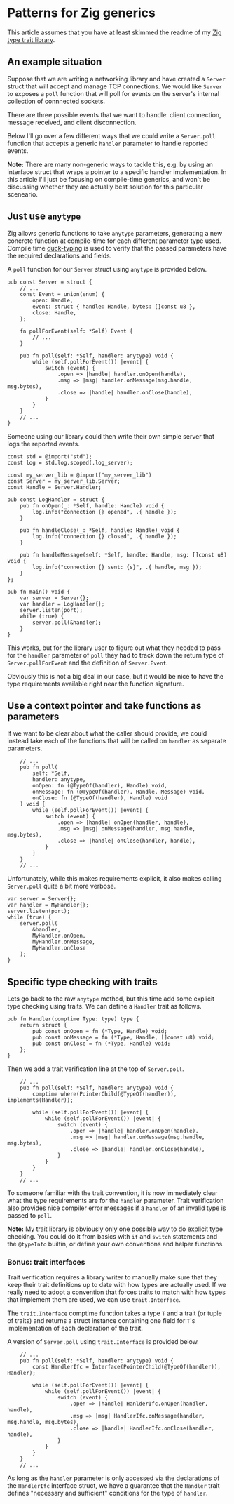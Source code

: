# Patterns for Zig generics

This article assumes that you have at least skimmed the readme of
my [Zig type trait library][1].

## An example situation

Suppose that we are writing a networking library and have created a
`Server` struct
that will accept and manage TCP connections. We would like `Server`
to exposes a `poll` function that will poll for events on the
server's internal collection of connnected sockets.

There
are three possible events that we want to handle: client connection,
message received, and client disconnection.

Below I'll go over a few different ways that we could write a
`Server.poll` function that accepts a generic `handler` parameter
to handle reported events.

**Note:** There are many non-generic ways to tackle this, e.g.
by using an interface struct that wraps a pointer
to a specific handler implementation. In this
article I'll just be focusing on
compile-time generics, and won't be discussing whether they
are actually best solution for this particular sceneario.

## Just use `anytype`

Zig allows generic functions to take `anytype` parameters, generating
a new concrete function at compile-time for each different parameter
type used. Compile time [duck-typing][2] is used to verify that the passed
parameters have the required declarations and fields.

A `poll` function for our `Server` struct
using `anytype` is provided below.

```Zig
pub const Server = struct {
    // ... 
    const Event = union(enum) {
        open: Handle,
        event: struct { handle: Handle, bytes: []const u8 },
        close: Handle,
    };
    
    fn pollForEvent(self: *Self) Event {
        // ...
    }

    pub fn poll(self: *Self, handler: anytype) void {
        while (self.pollForEvent()) |event| {
            switch (event) {
                .open => |handle| handler.onOpen(handle),
                .msg => |msg| handler.onMessage(msg.handle, msg.bytes),
                .close => |handle| handler.onClose(handle),
            }
        }
    }
    // ...
}
```

Someone using our library could then write their own simple server
that logs the reported events.

```Zig
const std = @import("std");
const log = std.log.scoped(.log_server);

const my_server_lib = @import("my_server_lib")
const Server = my_server_lib.Server;
const Handle = Server.Handler;

pub const LogHandler = struct {
    pub fn onOpen(_: *Self, handle: Handle) void {
        log.info("connection {} opened", .{ handle });
    }

    pub fn handleClose(_: *Self, handle: Handle) void {
        log.info("connection {} closed", .{ handle });
    }

    pub fn handleMessage(self: *Self, handle: Handle, msg: []const u8) void {
        log.info("connection {} sent: {s}", .{ handle, msg });
    }
};

pub fn main() void {
    var server = Server{};
    var handler = LogHandler{};
    server.listen(port);
    while (true) {
        server.poll(&handler);
    }
}
```

This works, but for the library user to figure out what they needed to
pass for the `handler` parameter of `poll` they had to track down the
return type of `Server.pollForEvent` and the definition of
`Server.Event`.

Obviously this is not a big deal in our case, but it would be nice to have
the type requirements available right near the function signature.

## Use a context pointer and take functions as parameters

If we want to be clear about what the caller should provide, we could
instead take each of the functions that will be called on `handler` as
separate parameters.

```Zig
    // ...
    pub fn poll(
        self: *Self,
        handler: anytype, 
        onOpen: fn (@TypeOf(handler), Handle) void,
        onMessage: fn (@TypeOf(handler), Handle, Message) void,
        onClose: fn (@TypeOf(handler), Handle) void
    ) void {
        while (self.pollForEvent()) |event| {
            switch (event) {
                .open => |handle| onOpen(handler, handle),
                .msg => |msg| onMessage(handler, msg.handle, msg.bytes),
                .close => |handle| onClose(handler, handle),
            }
        }
    }
    // ...
```

Unfortunately, while this makes requirements explicit, it also makes calling
`Server.poll` quite a bit more verbose.

```Zig
var server = Server{};
var handler = MyHandler{};
server.listen(port);
while (true) {
    server.poll(
        &handler,
        MyHandler.onOpen,
        MyHandler.onMessage,
        MyHandler.onClose
    );
}
```

## Specific type checking with traits

Lets go back to the raw `anytype` method, but this time add some explicit type
checking using traits. We can define a `Handler` trait as follows.

```Zig
pub fn Handler(comptime Type: type) type {
    return struct {
        pub const onOpen = fn (*Type, Handle) void;
        pub const onMessage = fn (*Type, Handle, []const u8) void;
        pub const onClose = fn (*Type, Handle) void;
    };
}
```

Then we add a trait verification line at the top of `Server.poll`.

```Zig
    // ...
    pub fn poll(self: *Self, handler: anytype) void {
        comptime where(PointerChild(@TypeOf(handler)), implements(Handler));

        while (self.pollForEvent()) |event| {
            while (self.pollForEvent()) |event| {
                switch (event) {
                    .open => |handle| handler.onOpen(handle),
                    .msg => |msg| handler.onMessage(msg.handle, msg.bytes),
                    .close => |handle| handler.onClose(handle),
                }
            }
        }
    }
    // ...
```

To someone familiar with the trait convention, it is now immediately
clear what the type requirements are for the `handler` parameter.
Trait verification also
provides nice compiler error messages if a `handler` of
an invalid type is passed to `poll`.

**Note:** My trait library is obviously only one possible way to do
explicit type checking. You could do it from basics with `if`
and `switch` statements and the `@typeInfo` builtin, or define your
own conventions and helper functions.

### Bonus: trait interfaces

Trait verification requires a library writer to manually make sure
that they keep their trait definitions up to date with how types are actually
used. If we really need to adopt a convention that forces traits to match
with how types that implement them are used, we can use `trait.Interface`.

The `trait.Interface` comptime function takes a type `T` and a trait (or tuple
of traits) and returns a struct instance containing one
field for `T`'s implementation of each declaration of the trait.

A version of `Server.poll` using `trait.Interface` is provided below.

```Zig
    // ...
    pub fn poll(self: *Self, handler: anytype) void {
        const HandlerIfc = Interface(PointerChild(@TypeOf(handler)), Handler);

        while (self.pollForEvent()) |event| {
            while (self.pollForEvent()) |event| {
                switch (event) {
                    .open => |handle| HanlderIfc.onOpen(handler, handle),
                    .msg => |msg| HandlerIfc.onMessage(handler, msg.handle, msg.bytes),
                    .close => |handle| HandlerIfc.onClose(handler, handle),
                }
            }
        }
    }
    // ...
```

As long as the `handler` parameter is only accessed via the declarations of
the `HandlerIfc` interface struct, we have a guarantee that the `Handler` trait
defines "necessary and sufficient" conditions for the type of
`handler`.

[1]: https://github.com/permutationlock/zig_type_traits
[2]: https://ziglang.org/documentation/master/#Introducing-the-Compile-Time-Concept
